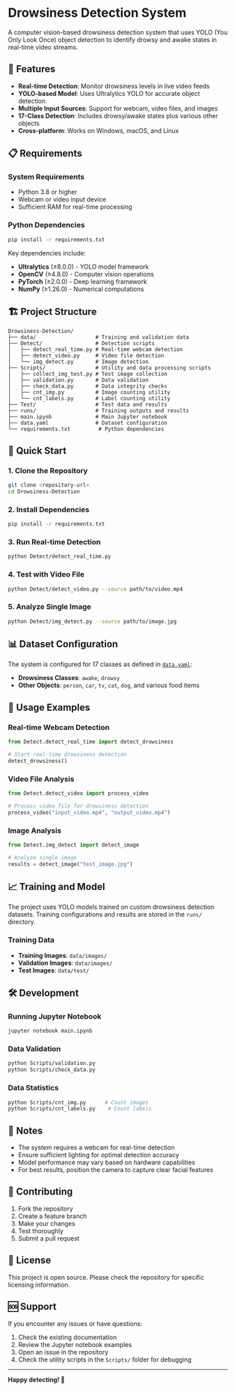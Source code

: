 # Drowsiness Detection System

A computer vision-based drowsiness detection system that uses YOLO (You Only Look Once) object detection to identify drowsy and awake states in real-time video streams.

## 🚀 Features

- **Real-time Detection**: Monitor drowsiness levels in live video feeds
- **YOLO-based Model**: Uses Ultralytics YOLO for accurate object detection
- **Multiple Input Sources**: Support for webcam, video files, and images
- **17-Class Detection**: Includes drowsy/awake states plus various other objects
- **Cross-platform**: Works on Windows, macOS, and Linux

## 📋 Requirements

### System Requirements
- Python 3.8 or higher
- Webcam or video input device
- Sufficient RAM for real-time processing

### Python Dependencies
```bash
pip install -r requirements.txt
```

Key dependencies include:
- **Ultralytics** (≥8.0.0) - YOLO model framework
- **OpenCV** (≥4.8.0) - Computer vision operations
- **PyTorch** (≥2.0.0) - Deep learning framework
- **NumPy** (≥1.26.0) - Numerical computations

## 🏗️ Project Structure

```
Drowsiness-Detection/
├── data/                   # Training and validation data
├── Detect/                 # Detection scripts
│   ├── detect_real_time.py # Real-time webcam detection
│   ├── detect_video.py     # Video file detection
│   └── img_detect.py       # Image detection
├── Scripts/                # Utility and data processing scripts
│   ├── collect_img_test.py # Test image collection
│   ├── validation.py       # Data validation
│   ├── check_data.py       # Data integrity checks
│   ├── cnt_img.py          # Image counting utility
│   └── cnt_labels.py       # Label counting utility
├── Test/                   # Test data and results
├── runs/                   # Training outputs and results
├── main.ipynb              # Main Jupyter notebook
├── data.yaml               # Dataset configuration
└── requirements.txt         # Python dependencies
```

## 🚀 Quick Start

### 1. Clone the Repository
```bash
git clone <repository-url>
cd Drowsiness-Detection
```

### 2. Install Dependencies
```bash
pip install -r requirements.txt
```

### 3. Run Real-time Detection
```bash
python Detect/detect_real_time.py
```

### 4. Test with Video File
```bash
python Detect/detect_video.py --source path/to/video.mp4
```

### 5. Analyze Single Image
```bash
python Detect/img_detect.py --source path/to/image.jpg
```

## 📊 Dataset Configuration

The system is configured for 17 classes as defined in [`data.yaml`](data.yaml):

- **Drowsiness Classes**: `awake`, `drowsy`
- **Other Objects**: `person`, `car`, `tv`, `cat`, `dog`, and various food items

## 🔧 Usage Examples

### Real-time Webcam Detection
```python
from Detect.detect_real_time import detect_drowsiness

# Start real-time drowsiness detection
detect_drowsiness()
```

### Video File Analysis
```python
from Detect.detect_video import process_video

# Process video file for drowsiness detection
process_video("input_video.mp4", "output_video.mp4")
```

### Image Analysis
```python
from Detect.img_detect import detect_image

# Analyze single image
results = detect_image("test_image.jpg")
```

## 📈 Training and Model

The project uses YOLO models trained on custom drowsiness detection datasets. Training configurations and results are stored in the `runs/` directory.

### Training Data
- **Training Images**: `data/images/`
- **Validation Images**: `data/images/`
- **Test Images**: `data/test/`

## 🛠️ Development

### Running Jupyter Notebook
```bash
jupyter notebook main.ipynb
```

### Data Validation
```bash
python Scripts/validation.py
python Scripts/check_data.py
```

### Data Statistics
```bash
python Scripts/cnt_img.py      # Count images
python Scripts/cnt_labels.py    # Count labels
```

## 📝 Notes

- The system requires a webcam for real-time detection
- Ensure sufficient lighting for optimal detection accuracy
- Model performance may vary based on hardware capabilities
- For best results, position the camera to capture clear facial features

## 🤝 Contributing

1. Fork the repository
2. Create a feature branch
3. Make your changes
4. Test thoroughly
5. Submit a pull request

## 📄 License

This project is open source. Please check the repository for specific licensing information.

## 🆘 Support

If you encounter any issues or have questions:
1. Check the existing documentation
2. Review the Jupyter notebook examples
3. Open an issue in the repository
4. Check the utility scripts in the `Scripts/` folder for debugging

---

**Happy detecting! 🚀**
